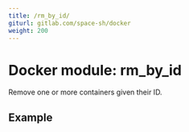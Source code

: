 ```yaml
---
title: /rm_by_id/
giturl: gitlab.com/space-sh/docker
weight: 200
---
```

# Docker module: rm_by_id

Remove one or more containers given their ID.

## Example

```sh
```
